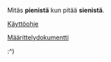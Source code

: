 Mitäs **pienistä** kun pitää **sienistä**.

[Käyttöohje](https://github.com/Nabscina/otm2016/blob/master/dokumentointi/kaytto-ohje.md)

[Määrittelydokumentti](https://github.com/Nabscina/otm2016/blob/master/dokumentointi/maarittelydokumentti.md)

:^)
